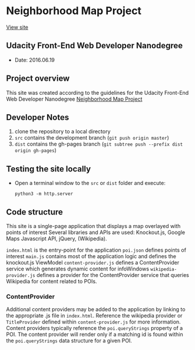 # Neighborhood Map Project

[View site](https://nf1198.github.io/fend-map-project/)

## Udacity Front-End Web Developer Nanodegree

- Date: 2016.06.19

## Project overview

This site was created according to the guidelines for the Udacity Front-End Web
Developer Nanodegree [Neighborhood Map Project](https://review.udacity.com/?_ga=1.78248093.809810548.1463528198#!/rubrics/17/view)

## Developer Notes

1. clone the repository to a local directory
2. `src` contains the development branch (`git push origin master`)
3. `dist` contains the gh-pages branch (`git subtree push --prefix dist origin gh-pages`)

## Testing the site locally

* Open a terminal window to the `src` or `dist` folder and execute:

    `python3 -m http.server`

## Code structure

This site is a single-page application that displays a map overlayed with points of interest
Several libraries and APIs are used: Knockout.js, Google Maps Javascript API, jQuery, (Wikipedia).

`index.html` is the entry-point for the application
`poi.json` defines points of interest
`main.js` contains most of the application logic and defines the knockout.js ViewModel
`content-provider.js` defines a ContentProvider service which generates dynamic content for infoWindows
`wikipedia-provider.js` defines a provider for the ContentProvider service that queries Wikipedia for content related to POIs.

### ContentProvider

Additional content providers may be added to the application by linking to the appropriate .js file in `index.html`. Reference the wikipedia provider or `TitleProvider` defined within `content-provider.js` for more information. Content providers typically reference the `poi.queryStrings` property of a POI. The content provider will render only if a matching id is found within the `poi.queryStrings` data structure for a given POI.
